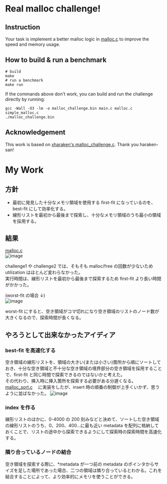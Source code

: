 # Real malloc challenge!

## Instruction

Your task is implement a better malloc logic in [malloc.c](malloc.c) to improve the speed and memory usage.

## How to build & run a benchmark

```
# build
make
# run a benchmark
make run
```

If the commands above don't work, you can build and run the challenge directly by running:

```
gcc -Wall -O3 -lm -o malloc_challenge.bin main.c malloc.c simple_malloc.c
./malloc_challenge.bin
```

## Acknowledgement

This work is based on [xharaken's malloc_challenge.c](https://github.com/xharaken/step2/blob/master/malloc_challenge.c). Thank you haraken-san!

# My Work

## 方針

- 最初に発見した十分なメモリ領域を使用する first-fit になっているのを、best-fit にして効率化する。
- 線形リストを最初から最後まで探索し、十分なメモリ領域のうち最小の領域を採用する。

## 結果

[malloc.c](https://github.com/sakutama-11/STEP21/blob/master/class6/real_malloc/malloc.c)<br>
![image](https://user-images.githubusercontent.com/58587065/122464084-5f6d5200-cff1-11eb-952b-83fee1fccf33.png)

challenge1 や challenge2 では、そもそも malloc/free の回数が少ないため utilization はほとんど変わらなかった。<br>
実行時間は、線形リストを最初から最後まで探索するため first-fit より長い時間がかかった。<br>

(worst-fit の場合 ↓)<br>
![image](https://user-images.githubusercontent.com/58587065/122464160-7dd34d80-cff1-11eb-870c-8cef9af34833.png)

worst-fit にすると、空き領域がコマ切れになり空き領域のリストのノード数が大きくなるので、探索時間が長くなる。

## やろうとして出来なかったアイディア

### best-fit を高速化する

空き領域の線形リストを、領域の大きい(または小さい)箇所から順にソートしておき、十分な空き領域と不十分な空き領域の境界部分の空き領域を採用することで、first-fit と同じ時間で探索できるのではないかと考えた。<br>
その代わり、挿入時に挿入箇所を探索する必要がある分遅くなる。<br>
[malloc_sort.c](https://github.com/sakutama-11/STEP21/blob/master/class6/real_malloc/malloc_sort.c) 　に実装をしたが、insert 時の順番の制御が上手くいかず、思うように並ばなかった。
![image](https://user-images.githubusercontent.com/58587065/122464934-5fba1d00-cff2-11eb-9ccd-3bf981171df6.png)

### index を作る

線形リストのほかに、0-4000 の 200 刻みなどと決めて、ソートした空き領域の線形リストのうち、0、200、400…に最も近い metadata を配列に格納しておくことで、リストの途中から探索できるようにして探索時の探索時間を高速化する。

### 隣り合っているノードの結合

空き領域を探索する際に、\*metadata が一つ前の metadata のポインタからサイズを足した場所であった場合、二つの領域は隣り合っているとわかる。これを結合することによって、より効率的にメモリを使うことができる。
